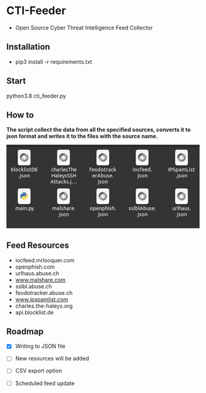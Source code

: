 # CTI-Feeder
* Open Source Cyber Threat Intelligence Feed Collector

## Installation

* pip3 install -r requirements.txt


## Start

python3.8 cti_feeder.py

## How to

**The script collect the data from all the specified sources, converts it to json format and writes it to the files with the source name.**

![GitHub Logo](/feed.png)

## Feed Resources
* iocfeed.mrlooquer.com
* openphish.com
* urlhaus.abuse.ch
* www.malshare.com
* sslbl.abuse.ch
* feodotracker.abuse.ch
* www.ipspamlist.com
* charles.the-haleys.org
* api.blocklist.de

## Roadmap

- [X] Writing to JSON file
- [ ] New resources will be added
- [ ] CSV export option
- [ ] Scheduled feed update

